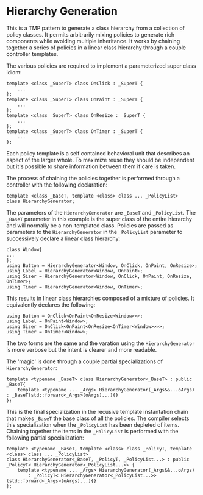 Hierarchy Generation
====================
This is a TMP pattern to generate a class hierarchy from a collection of policy classes. It permits arbitrarily mixing policies to generate rich components while avoiding multiple inheritance. It works by chaining together a series of policies in a linear class hierarchy through a couple controller templates.

The various policies are required to implement a parameterized super class idiom:
~~~{.cpp}
template <class _SuperT> class OnClick : _SuperT {
    ...
};
template <class _SuperT> class OnPaint : _SuperT {
    ...
};
template <class _SuperT> class OnResize : _SuperT {
    ...
};
template <class _SuperT> class OnTimer : _SuperT {
    ...
};
~~~
Each policy template is a self contained behavioral unit that describes an aspect of the larger whole. To maximize reuse they should be independent but it's possible to share information between them if care is taken.
 
The process of chaining the policies together is performed through a controller with the following declaration:

~~~{.cpp}
template <class _BaseT, template <class> class ... _PolicyList> 
class HierarchyGenerator;
~~~

The parameters of the `HierarchyGenerator` are `_BaseT` and `_PolicyList`. The `_BaseT` parameter in this example is the super class of the entire hierarchy and will normally be a non-templated class. Policies are passed as parameters to the `HierarchyGenerator` in the `_PolicyList` parameter to successively declare a linear class hierarchy:

~~~{.cpp}
class Window{
...
};
using Button = HierarchyGenerator<Window, OnClick, OnPaint, OnResize>;
using Label = HierarchyGenerator<Window, OnPaint>;
using Sizer = HierarchyGenerator<Window, OnClick, OnPaint, OnResize, OnTimer>;
using Timer = HierarchyGenerator<Window, OnTimer>;
~~~
This results in linear class hierarchies composed of a mixture of policies. It equivalently declares the following:

~~~{.cpp}
using Button = OnClick<OnPaint<OnResize<Window>>>;
using Label = OnPaint<Window>;
using Sizer = OnClick<OnPaint<OnResize<OnTimer<Window>>>>;
using Timer = OnTimer<Window>;
~~~
The two forms are the same and the varation using the `HierarchyGenerator` is more verbose but the intent is clearer and more readable.

The 'magic' is done through a couple partial specializations of `HierarchyGenerator`:
~~~{.cpp}
template <typename _BaseT> class HierarchyGenerator<_BaseT> : public _BaseT{
    template <typename ... _Args> HierarchyGenerator(_Args&&...oArgs) : _BaseT(std::forward<_Args>(oArgs)...){}
};
~~~
This is the final specialization in the recusive template instantation chain that makes `_BaseT` the base class of all the policies. The compiler selects this specialization when the `_PolicyList` has been depleted of items. Chaining together the items in the `_PolicyList` is performed with the following partial specialization:
~~~
template <typename _BaseT, template <class> class _PolicyT, template <class> class ... _PolicyList>
class HierarchyGenerator<_BaseT, _PolicyT, _PolicyList...> : public _PolicyT< HierarchyGenerator<_PolicyList...>> {
    template <typename ... _Args> HierarchyGenerator(_Args&&...oArgs) 
        : _PolicyT< HierarchyGenerator<_PolicyList...>>(std::forward<_Args>(oArgs)...){}
};
~~~
